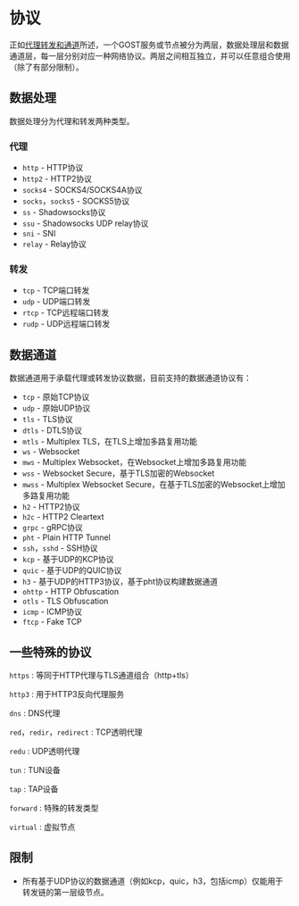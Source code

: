 # 协议

正如[代理转发和通道](/concepts/proxy/)所述，一个GOST服务或节点被分为两层，数据处理层和数据通道层，每一层分别对应一种网络协议。两层之间相互独立，并可以任意组合使用（除了有部分限制）。


## 数据处理

数据处理分为代理和转发两种类型。

### 代理

* `http` - HTTP协议
* `http2` - HTTP2协议
* `socks4` - SOCKS4/SOCKS4A协议
* `socks`，`socks5` - SOCKS5协议
* `ss` - Shadowsocks协议
* `ssu` - Shadowsocks UDP relay协议
* `sni` - SNI
* `relay` - Relay协议

### 转发

* `tcp` - TCP端口转发
* `udp` - UDP端口转发
* `rtcp` - TCP远程端口转发
* `rudp` - UDP远程端口转发

## 数据通道

数据通道用于承载代理或转发协议数据，目前支持的数据通道协议有：

* `tcp` - 原始TCP协议
* `udp` - 原始UDP协议
* `tls` - TLS协议
* `dtls` - DTLS协议
* `mtls` - Multiplex TLS，在TLS上增加多路复用功能
* `ws` - Websocket
* `mws` - Multiplex Websocket，在Websocket上增加多路复用功能
* `wss` - Websocket Secure，基于TLS加密的Websocket
* `mwss` - Multiplex Websocket Secure，在基于TLS加密的Websocket上增加多路复用功能
* `h2` - HTTP2协议
* `h2c` - HTTP2 Cleartext
* `grpc` - gRPC协议
* `pht` - Plain HTTP Tunnel
* `ssh`，`sshd` - SSH协议
* `kcp` - 基于UDP的KCP协议
* `quic` - 基于UDP的QUIC协议
* `h3` - 基于UDP的HTTP3协议，基于pht协议构建数据通道
* `ohttp` - HTTP Obfuscation
* `otls` - TLS Obfuscation
* `icmp` - ICMP协议
* `ftcp` - Fake TCP


## 一些特殊的协议

`https`
:    等同于HTTP代理与TLS通道组合（http+tls）

`http3`
:    用于HTTP3反向代理服务

`dns`
:    DNS代理

`red`，`redir`，`redirect`
:    TCP透明代理

`redu`
:    UDP透明代理

`tun`
:    TUN设备

`tap`
:    TAP设备

`forward`
:    特殊的转发类型

`virtual`
:    虚拟节点


## 限制

* 所有基于UDP协议的数据通道（例如kcp，quic，h3，包括icmp）仅能用于转发链的第一层级节点。
